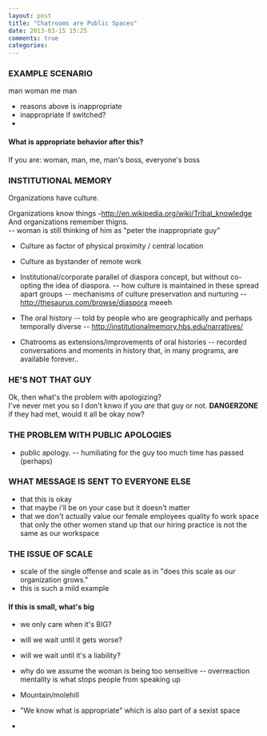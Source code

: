 ```yaml
---
layout: post
title: "Chatrooms are Public Spaces"
date: 2013-03-15 15:25
comments: true
categories: 
---
```


### EXAMPLE SCENARIO
man
woman
me
man

 - reasons above is inappropriate
 - inappropriate if switched?
 - 


#### What is appropriate behavior after this?

If you are: woman, man, me, man's boss, everyone's boss


### INSTITUTIONAL MEMORY

Organizations have culture.

Organizations know things -http://en.wikipedia.org/wiki/Tribal_knowledge
 And organizations remember thigns.  
-- woman is still thinking of him as "peter the inappropriate guy"


- Culture as factor of physical proximity / central location

- Culture as bystander of remote work

- Institutional/corporate parallel of diaspora concept, but without co-opting the idea of diaspora. 
 -- how culture is maintained in these spread apart groups
 -- mechanisms of culture preservation and nurturing
 -- http://thesaurus.com/browse/diaspora  meeeh

- The oral history
 -- told by people who are geographically and perhaps temporally diverse 
 -- http://institutionalmemory.hbs.edu/narratives/

- Chatrooms as extensions/improvements of oral histories
-- recorded conversations and moments in history that, in many programs, are available forever..


### HE'S NOT THAT GUY
Ok, then what's the problem with apologizing?  
I've never met you so I don't knwo if you *are* that guy or not.
**DANGERZONE** if they had met, would it all be okay now?


### THE PROBLEM WITH PUBLIC APOLOGIES
- public apology.
-- humiliating for the guy
too much time has passed (perhaps)




### WHAT MESSAGE IS SENT TO EVERYONE ELSE
- that this is okay
- that maybe i'll be on your case but it doesn't matter
- that we don't actually value our female employees quality fo work space
that only the other women stand up
that our hiring practice is not the same as our workspace

### THE ISSUE OF SCALE
- scale of the single offense and scale as in "does this scale as our organization grows."
- this is such a mild example

#### If this is small, what's big
- we only care when it's BIG?  
- will we wait until it gets worse?
- will we wait until it's a liability?
- why do we assume the woman is being too senseitive
-- overreaction mentality is what stops people from speaking up
- Mountain/molehill
- "We know what is appropriate" which is also part of a sexist space

-

